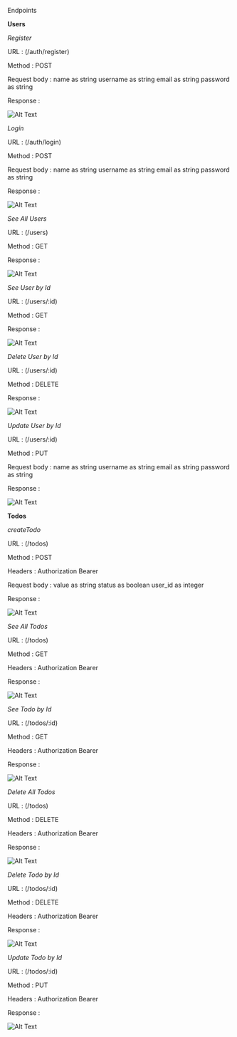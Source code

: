 Endpoints

**Users**

  _Register_
  
  URL : (/auth/register)

  Method : POST

  Request body : 
  name as string
  username as string
  email as string
  password as string


  Response : 
  
  ![Alt Text](img/Register.png)


  _Login_

  URL : (/auth/login)

  Method : POST

  Request body : 
  name as string
  username as string
  email as string
  password as string

  Response :

  ![Alt Text](img/Login.png)


  _See All Users_

  URL : (/users)

  Method : GET

  Response :

  ![Alt Text](img/getAllUser.png)

  _See User by Id_

  URL : (/users/:id)

  Method : GET

  Response :

  ![Alt Text](img/getAllUser.png)
  
  _Delete User by Id_

  URL : (/users/:id)

  Method : DELETE

  Response :

  ![Alt Text](img/deleteUser.png)

  _Update User by Id_

  URL : (/users/:id)

  Method : PUT

  Request body : 
  name as string
  username as string
  email as string
  password as string

  Response :

  ![Alt Text](img/updateUser.png)

**Todos**

  _createTodo_

  URL : (/todos)

  Method : POST

  Headers : Authorization Bearer <token>

  Request body : 
  value as string
  status as boolean
  user_id as integer

  Response : 

  ![Alt Text](img/createTodo.png)

  _See All Todos_

  URL : (/todos)

  Method : GET

  Headers : Authorization Bearer <token>

  Response :  

  ![Alt Text](img/getAllTodos.png)

  _See Todo by Id_

  URL : (/todos/:id)

  Method : GET

  Headers : Authorization Bearer <token>

  Response :  

  ![Alt Text](img/getTodoById.png)

  _Delete All Todos_

  URL : (/todos)

  Method : DELETE

  Headers : Authorization Bearer <token>

  Response :  

  ![Alt Text](img/deleteAllTodos.png)

  _Delete Todo by Id_

  URL : (/todos/:id)

  Method : DELETE

  Headers : Authorization Bearer <token>

  Response :  

  ![Alt Text](img/deleteTodoById.png)

  _Update Todo by Id_

  URL : (/todos/:id)

  Method : PUT

  Headers : Authorization Bearer <token>

  Response : 

  ![Alt Text](img/updateTodo.png)
  










  
